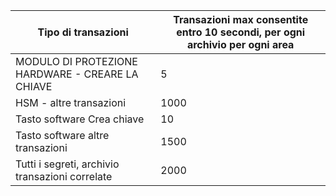 
| Tipo di transazioni | Transazioni max consentite entro 10 secondi, per ogni archivio per ogni area
--- | ---
| MODULO DI PROTEZIONE HARDWARE - CREARE LA CHIAVE | 5
| HSM - altre transazioni | 1000
| Tasto software Crea chiave | 10
| Tasto software altre transazioni | 1500
| Tutti i segreti, archivio transazioni correlate | 2000
 
 

<!---HONumber=Oct15_HO3-->